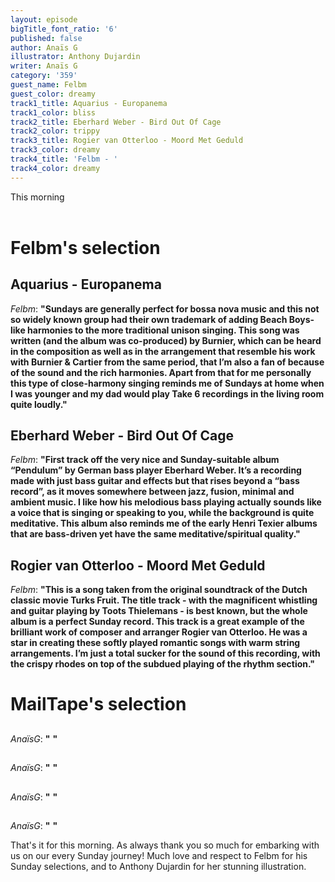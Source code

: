 ```yaml
---
layout: episode
bigTitle_font_ratio: '6'
published: false
author: Anaïs G
illustrator: Anthony Dujardin
writer: Anaïs G
category: '359'
guest_name: Felbm
guest_color: dreamy
track1_title: Aquarius - Europanema
track1_color: bliss
track2_title: Eberhard Weber - Bird Out Of Cage
track2_color: trippy
track3_title: Rogier van Otterloo - Moord Met Geduld
track3_color: dreamy
track4_title: 'Felbm - '
track4_color: dreamy
---
```

<p id="introduction">This morning 
<br><br>

</p>

# Felbm's selection

##  Aquarius - Europanema
_Felbm_: **"**Sundays are generally perfect for bossa nova music and this not so widely known group had their own trademark of adding Beach Boys-like harmonies to the more traditional unison singing. This song was written (and the album was co-produced) by Burnier, which can be heard in the composition as well as in the arrangement that resemble his work with Burnier & Cartier from the same period, that I’m also a fan of because of the sound and the rich harmonies. Apart from that for me personally this type of close-harmony singing reminds me of Sundays at home when I was younger and my dad would play Take 6 recordings in the living room quite loudly.**"**

## Eberhard Weber - Bird Out Of Cage
_Felbm_: **"**First track off the very nice and Sunday-suitable album “Pendulum” by German bass player Eberhard Weber. It’s a recording made with just bass guitar and effects but that rises beyond a “bass record”, as it moves somewhere between jazz, fusion, minimal and ambient music. I like how his melodious bass playing actually sounds like a voice that is singing or speaking to you, while the background is quite meditative. This album also reminds me of the early Henri Texier albums that are bass-driven yet have the same meditative/spiritual quality.**"**

## Rogier van Otterloo - Moord Met Geduld
_Felbm_: **"**This is a song taken from the original soundtrack of the Dutch classic movie Turks Fruit. The title track - with the magnificent whistling and guitar playing by Toots Thielemans - is best known, but the whole album is a perfect Sunday record. This track is a great example of the brilliant work of composer and arranger Rogier van Otterloo. He was a star in creating these softly played romantic songs with warm string arrangements. I’m just a total sucker for the sound of this recording, with the crispy rhodes on top of the subdued playing of the rhythm section.**"**


# MailTape's selection

## 
_AnaïsG_: **"** **"**

## 
_AnaïsG_: **"** **"**

## 
_AnaïsG_: **"** **"**

## 
_AnaïsG_: **"** **"**



<p id="outroduction"> That's it for this morning. As always thank you so much for embarking with us on our every Sunday journey! Much love and respect to Felbm for his Sunday selections, and to Anthony Dujardin for her stunning illustration.</p>
